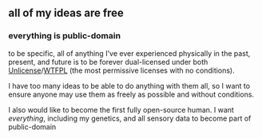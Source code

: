 ## all of my ideas are free 
### everything is public-domain
to be specific, all of anything I've ever experienced physically in the past, present, and future is to be forever dual-licensed under both [Unlicense](https://en.wikipedia.org/wiki/Unlicense)/[WTFPL](https://en.wikipedia.org/wiki/WTFPL) (the most permissive licenses with no conditions).

I have too many ideas to be able to do anything with them all, so I want to ensure anyone may use them as freely as possible and without conditions.

I also would like to become the first fully open-source human. I want *everything*, including my genetics, and all sensory data to become part of public-domain
